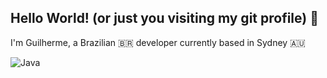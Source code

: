## Hello World! (or just you visiting my git profile) 🤨

I'm Guilherme, a Brazilian 🇧🇷 developer currently based in Sydney 🇦🇺


![Java](https://img.shields.io/badge/Java-ED8B00?style=for-the-badge&logo=java&logoColor=white)
